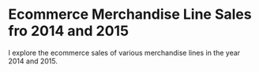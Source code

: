 # Ecommerce Merchandise Line Sales fro 2014 and 2015
I explore the ecommerce sales of various merchandise lines in the year 2014 and 2015.
